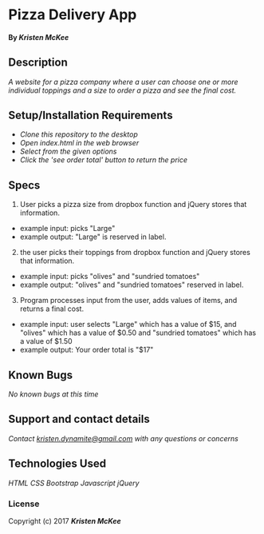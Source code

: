 # Pizza Delivery App
#### By _**Kristen McKee**_

## Description

_A website for a pizza company where a user can choose one or more individual toppings and a size to order a pizza and see the final cost._

## Setup/Installation Requirements

* _Clone this repository to the desktop_
* _Open index.html in the web browser_
* _Select from the given options_
* _Click the 'see order total' button to return the price_

## Specs

1. User picks a pizza size from dropbox function and jQuery stores that information.
  * example input: picks "Large"
  * example output: "Large" is reserved in label.
2. the user picks their toppings from dropbox function and jQuery stores that information.
  * example input: picks "olives" and "sundried tomatoes"
  * example output: "olives" and "sundried tomatoes" reserved in label.
3. Program processes input from the user, adds values of items, and returns a final cost.
  * example input: user selects "Large" which has a value of $15, and "olives" which has a value of $0.50 and "sundried tomatoes" which has a value of $1.50
  * example output: Your order total is "$17"

## Known Bugs

_No known bugs at this time_

## Support and contact details

_Contact kristen.dynamite@gmail.com with any questions or concerns_

## Technologies Used

_HTML_
_CSS_
_Bootstrap_
_Javascript_
_jQuery_

### License

Copyright (c) 2017 **_Kristen McKee_**
